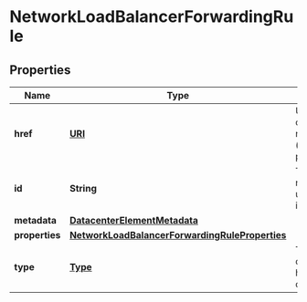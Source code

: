 

# NetworkLoadBalancerForwardingRule

## Properties

| Name | Type | Description | Notes |
| ------------ | ------------- | ------------- | ------------- |
| **href** | [**URI**](URI.md) | URL to the object representation (absolute path). |  [optional] [readonly] |
| **id** | **String** | The resource&#39;s unique identifier. |  [optional] [readonly] |
| **metadata** | [**DatacenterElementMetadata**](DatacenterElementMetadata.md) |  |  [optional] |
| **properties** | [**NetworkLoadBalancerForwardingRuleProperties**](NetworkLoadBalancerForwardingRuleProperties.md) |  |  |
| **type** | [**Type**](Type.md) | The type of object that has been created. |  [optional] |


